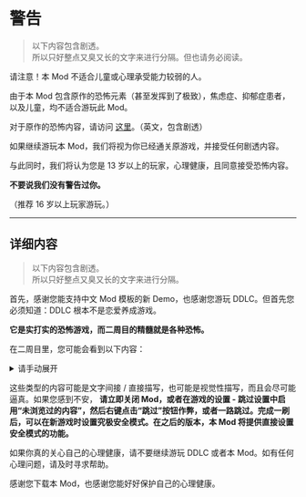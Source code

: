 # 警告

> 以下内容包含剧透。  
> 所以只好整点又臭又长的文字来进行分隔。但也请务必阅读。

请注意！本 Mod 不适合儿童或心理承受能力较弱的人。

由于本 Mod 包含原作的恐怖元素（甚至发挥到了极致），焦虑症、抑郁症患者，以及儿童，均不适合游玩此 Mod。

对于原作的恐怖内容，请访问 [这里](https://ddlc.moe/warning.html)。（英文，包含剧透）

如果继续游玩本 Mod，我们将视为你已经通关原游戏，并接受任何剧透内容。

与此同时，我们将认为您是 13 岁以上的玩家，心理健康，且同意接受恐怖内容。

**不要说我们没有警告过你。**

（推荐 16 岁以上玩家游玩。）

-------------------

## 详细内容

> 以下内容包含剧透。  
> 所以只好整点又臭又长的文字来进行分隔。

首先，感谢您能支持中文 Mod 模板的新 Demo，也感谢您游玩 DDLC。但首先您必须知道：DDLC 根本不是恋爱养成游戏。

**它是实打实的恐怖游戏，而二周目的精髓就是各种恐怖。**

在二周目里，您可能会看到以下内容：

<details>
  <summary>请手动展开</summary>

  - 自残
  - 自杀
  - 跳杀（jumpscare）
  - 心理恐怖
  - 滥用职权
  - 抑郁症
  - 令人不安的图像（？）
  - 恐怖谷效应
  - 人体器官炸裂
  - 内讧
  - 粗鄙之语
  - 家庭暴力
  - 辱骂、人身攻击、祖安
  - 还有许多...
</details>

这些类型的内容可能是文字间接 / 直接描写，也可能是视觉性描写，而且会尽可能逼真。如果您感到不安， **请立即关闭 Mod，或者在游戏的设置 - 跳过设置中启用“未浏览过的内容”，然后右键点击“跳过”按钮作弊，或者一路跳过。完成一刷后，可以在新游戏时设置究极安全模式。在之后的版本，本 Mod 将提供直接设置安全模式的功能。**

如果你真的关心自己的心理健康，请不要继续游玩 DDLC 或者本 Mod。如有任何心理问题，请及时寻求帮助。

感谢您下载本 Mod，也感谢您能好好保护自己的心理健康。
